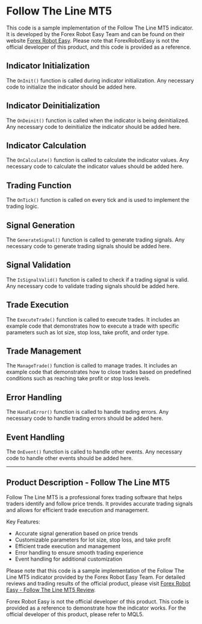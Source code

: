 # Follow The Line MT5

This code is a sample implementation of the Follow The Line MT5 indicator. It is developed by the Forex Robot Easy Team and can be found on their website [Forex Robot Easy](https://forexroboteasy.com/forex-robot-review/review-follow-the-line-mt5-professional-forex-trader-software/). Please note that ForexRobotEasy is not the official developer of this product, and this code is provided as a reference.

## Indicator Initialization

The `OnInit()` function is called during indicator initialization. Any necessary code to initialize the indicator should be added here.

## Indicator Deinitialization

The `OnDeinit()` function is called when the indicator is being deinitialized. Any necessary code to deinitialize the indicator should be added here.

## Indicator Calculation

The `OnCalculate()` function is called to calculate the indicator values. Any necessary code to calculate the indicator values should be added here.

## Trading Function

The `OnTick()` function is called on every tick and is used to implement the trading logic.

## Signal Generation

The `GenerateSignal()` function is called to generate trading signals. Any necessary code to generate trading signals should be added here.

## Signal Validation

The `IsSignalValid()` function is called to check if a trading signal is valid. Any necessary code to validate trading signals should be added here.

## Trade Execution

The `ExecuteTrade()` function is called to execute trades. It includes an example code that demonstrates how to execute a trade with specific parameters such as lot size, stop loss, take profit, and order type.

## Trade Management

The `ManageTrade()` function is called to manage trades. It includes an example code that demonstrates how to close trades based on predefined conditions such as reaching take profit or stop loss levels.

## Error Handling

The `HandleError()` function is called to handle trading errors. Any necessary code to handle trading errors should be added here.

## Event Handling

The `OnEvent()` function is called to handle other events. Any necessary code to handle other events should be added here.

---

## Product Description - Follow The Line MT5

Follow The Line MT5 is a professional forex trading software that helps traders identify and follow price trends. It provides accurate trading signals and allows for efficient trade execution and management.

Key Features:
- Accurate signal generation based on price trends
- Customizable parameters for lot size, stop loss, and take profit
- Efficient trade execution and management
- Error handling to ensure smooth trading experience
- Event handling for additional customization

Please note that this code is a sample implementation of the Follow The Line MT5 indicator provided by the Forex Robot Easy Team. For detailed reviews and trading results of the official product, please visit [Forex Robot Easy - Follow The Line MT5 Review](https://forexroboteasy.com/forex-robot-review/review-follow-the-line-mt5-professional-forex-trader-software/).

Forex Robot Easy is not the official developer of this product. This code is provided as a reference to demonstrate how the indicator works. For the official developer of this product, please refer to MQL5.
